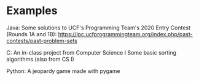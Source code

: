 # Examples
Java:
  Some solutions to UCF's Programming Team's 2020 Entry Contest (Rounds 1A and 1B): https://lpc.ucfprogrammingteam.org/index.php/past-contests/past-problem-sets

C:
  An in-class project from Computer Science I
  Some basic sorting algorithms (also from CS I)
  
Python:
  A jeopardy game made with pygame
